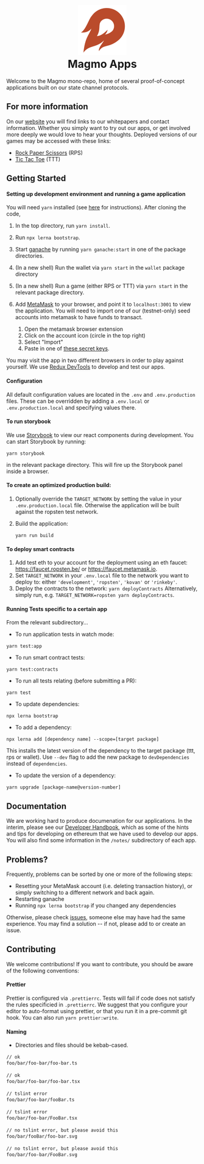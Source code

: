 <h1 align="center">
<div><img src="./orange_fireball.svg"> </div>
Magmo Apps
</h1>
Welcome to the Magmo mono-repo, home of several proof-of-concept applications built on our state channel protocols.

## For more information

On our [website](https://magmo.com) you will find links to our whitepapers and contact information. Whether you simply want to try
out our apps, or get involved more deeply we would love to hear your thoughts. Deployed versions of our games may be accessed with these links:

- [Rock Paper Scissors](https://rps.magmo.com) (RPS)
- [Tic Tac Toe](https://ttt.magmo.com) (TTT)

## Getting Started

#### Setting up development environment and running a game application

You will need `yarn` installed (see [here](https://yarnpkg.com/lang/en/docs/install/) for instructions). After cloning the code,

1. In the top directory, run `yarn install`.
2. Run `npx lerna bootstrap`.

3. Start [ganache](https://truffleframework.com/ganache) by running `yarn ganache:start` in one of the package directories.
4. (In a new shell) Run the wallet via `yarn start` in the `wallet` package directory
5. (In a new shell) Run a game (either RPS or TTT) via `yarn start` in the relevant package directory.
6. Add [MetaMask](https://metamask.io/) to your browser, and point it to `localhost:3001` to view the application. You will need to import one of our (testnet-only) seed accounts into metamask to have funds to transact.
   1. Open the metamask browser extension
   2. Click on the account icon (circle in the top right)
   3. Select "Import"
   4. Paste in one of [these secret keys](https://github.com/magmo/devtools/blob/master/utils/startGanache.js).

You may visit the app in two different browsers in order to play against yourself. We use [Redux DevTools](https://github.com/reduxjs/redux-devtools) to develop and test our apps.

#### Configuration

All default configuration values are located in the `.env` and `.env.production` files.
These can be overridden by adding a `.env.local` or `.env.production.local` and specifying values there.

#### To run storybook

We use [Storybook](https://storybook.js.org/) to view our react components during development. You can start Storybook by running:

```
yarn storybook
```

in the relevant package directory. This will fire up the Storybook panel inside a browser.

#### To create an optimized production build:

1. Optionally override the `TARGET_NETWORK` by setting the value in your `.env.production.local` file. Otherwise the application will be built against the ropsten test network.
2. Build the application:

   ```
   yarn run build
   ```

#### To deploy smart contracts

1. Add test eth to your account for the deployment using an eth faucet: https://faucet.ropsten.be/ or https://faucet.metamask.io.
2. Set `TARGET_NETWORK` in your `.env.local` file to the network you want to deploy to: either `'development'`, `'ropsten'`, `'kovan'` or `'rinkeby'`.
3. Deploy the contracts to the network:
   `yarn deployContracts`
   Alternatively, simply run, e.g. `TARGET_NETWORK=ropsten yarn deployContracts`.

#### Running Tests specific to a certain app

From the relevant subdirectory...

- To run application tests in watch mode:

```
yarn test:app
```

- To run smart contract tests:

```
yarn test:contracts
```

- To run all tests relating (before submitting a PR):

```
yarn test
```

- To update dependencies:

```
npx lerna bootstrap
```

- To add a dependency:

```
npx lerna add [dependency name] --scope=[target package]
```

This installs the latest version of the dependency to the target package (ttt, rps or wallet). Use `--dev` flag to add the new package to `devDependencies` instead of `dependencies`.

- To update the version of a dependency:

```
yarn upgrade [package-name@version-number]
```

## Documentation

We are working hard to produce documenation for our applications. In the interim, please see our [Developer Handbook](https://magmo.gitbook.io/developer-handbook/), which as some of the hints and tips
for developing on ethereum that we have used to develop our apps. You will also find some information in the `/notes/` subdirectory of each app.

## Problems?

Frequently, problems can be sorted by one or more of the following steps:

- Resetting your MetaMask account (i.e. deleting transaction history), or simply switching to a different network and back again.
- Restarting ganache
- Running `npx lerna bootstrap` if you changed any dependencies

Otherwise, please check [issues](https://github.com/magmo/rps/issues), someone else may have had the same experience. You may find a solution -- if not, please add to or create an issue.

## Contributing

We welcome contributions! If you want to contribute, you should be aware of the following conventions:

#### Prettier

Prettier is configured via `.prettierrc`.
Tests will fail if code does not satisfy the rules specificied in `.prettierrc`.
We suggest that you configure your editor to auto-format using prettier,
or that you run it in a pre-commit git hook.
You can also run `yarn prettier:write`.

#### Naming

- Directories and files should be kebab-cased.

```
// ok
foo/bar/foo-bar/foo-bar.ts

// ok
foo/bar/foo-bar/foo-bar.tsx

// tslint error
foo/bar/foo-bar/fooBar.ts

// tslint error
foo/bar/foo-bar/FooBar.tsx

// no tslint error, but please avoid this
foo/bar/fooBar/foo-bar.svg

// no tslint error, but please avoid this
foo/bar/foo-bar/FooBar.svg
```
